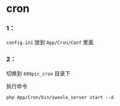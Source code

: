 # cron

### 1：

`config.ini` 放到 `App/Cron/Conf` 里面

### 2：

切换到 `699pic_cron` 目录下

执行命令

```$xslt
php App/Cron/bin/swoole_server start --d
```